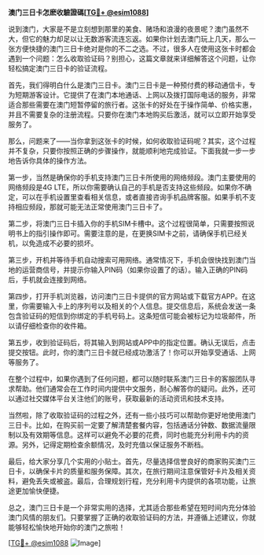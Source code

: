 **澳门三日卡怎麽收驗證碼[[TG💪+ @esim1088](https://t.me/s/esim1088)]**

说到澳门，大家是不是立刻想到那里的美食、赌场和浪漫的夜景呢？澳门虽然不大，但它的魅力却足以让无数游客流连忘返。如果你计划去澳门玩上几天，那么一张方便快捷的澳门三日卡绝对是你的不二之选。不过，很多人在使用这张卡时都会遇到一个问题：怎么收取验证码？别担心，这篇文章就来详细解答这个问题，让你轻松搞定澳门三日卡的验证流程。

首先，我们得明白什么是澳门三日卡。澳门三日卡是一种预付费的移动通信卡，专为短期游客设计。它提供了在澳门本地通话、上网以及拨打国际电话的服务，非常适合那些需要在澳门短暂停留的旅行者。这张卡的好处在于操作简单、价格实惠，并且不需要复杂的注册流程。只要你在澳门本地购买后激活，就可以立即开始享受服务了。

那么，问题来了——当你拿到这张卡的时候，如何收取验证码呢？其实，这个过程并不复杂，只要你按照正确的步骤操作，就能顺利地完成验证。下面我就一步一步地告诉你具体的操作方法。

第一步，当然是确保你的手机支持澳门三日卡所使用的网络频段。澳门主要使用的网络频段是4G LTE，所以你需要确认自己的手机是否支持这些频段。如果你不确定，可以在手机设置里查看相关信息，或者直接咨询手机品牌客服。如果手机不支持相应频段，那就可能无法正常使用澳门三日卡了。

第二步，将澳门三日卡插入你的手机SIM卡槽中。这个过程很简单，只需要按照说明书上的指引操作即可。需要注意的是，在更换SIM卡之前，请确保手机已经关机，以免造成不必要的损坏。

第三步，开机并等待手机自动搜索可用网络。通常情况下，手机会很快找到澳门当地的运营商信号，并提示你输入PIN码（如果你设置了的话）。输入正确的PIN码后，手机就会连接到网络。

第四步，打开手机浏览器，访问澳门三日卡提供的官方网站或下载官方APP。在这里，你需要输入卡上的序列号以及相关的个人信息。提交信息后，系统会发送一条包含验证码的短信到你绑定的手机号码上。这条短信可能会被标记为垃圾邮件，所以请仔细检查你的收件箱。

第五步，收到验证码后，将其输入到网站或APP中的指定位置。确认无误后，点击提交按钮。此时，你的澳门三日卡就已经成功激活了！你可以开始享受通话、上网等服务了。

在整个过程中，如果你遇到了任何问题，都可以随时联系澳门三日卡的客服团队寻求帮助。他们通常会在工作时间内提供中文服务，耐心解答你的疑问。此外，还可以通过社交媒体平台关注他们的账号，获取最新的活动资讯和技术支持。

当然啦，除了收取验证码的过程之外，还有一些小技巧可以帮助你更好地使用澳门三日卡。比如，在购买前一定要了解清楚套餐内容，包括通话分钟数、数据流量限制以及有效期等信息。这样可以避免不必要的花费，同时也能充分利用卡内的资源。另外，记得定期检查余额情况，及时充值以保证服务不断档。

最后，给大家分享几个实用的小贴士。首先，尽量选择信誉良好的商家购买澳门三日卡，以确保卡片的质量和服务保障。其次，在旅行期间注意保管好卡片及相关资料，避免丢失或被盗。最后，合理规划行程，充分利用卡内提供的各项功能，让旅途更加愉快便捷。

总之，澳门三日卡是一个非常实用的选择，尤其适合那些希望在短时间内充分体验澳门风情的朋友们。只要掌握了正确的收取验证码的方法，并遵循上述建议，你就能够轻松愉快地开始你的澳门之旅啦！

[[TG💪+ @esim1088](https://t.me/s/esim1088) ![Image](https://i.postimg.cc/4NQfJmqS/Snipaste-2025-05-13-00-14-12.png)]